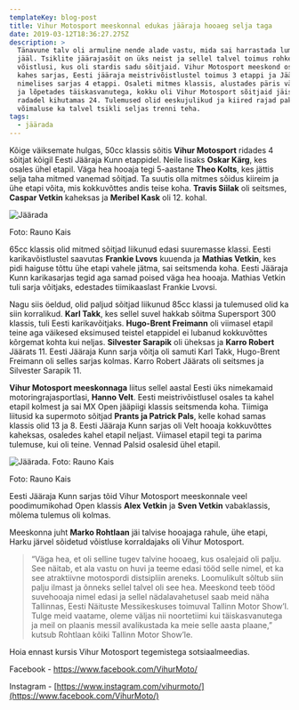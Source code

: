 ```yaml
---
templateKey: blog-post
title: Vihur Motosport meeskonnal edukas jääraja hooaeg selja taga
date: 2019-03-12T18:36:27.275Z
description: >
  Tänavune talv oli armuline nende alade vastu, mida sai harrastada lumel ja
  jääl. Tsiklite jäärajasõit on üks neist ja sellel talvel toimus rohkelt
  võistlusi, kus oli stardis sadu sõitjaid. Vihur Motosport meeskond osales
  kahes sarjas, Eesti jääraja meistrivõistlustel toimus 3 etappi ja Jääraja Kunn
  nimelises sarjas 4 etappi. Osaleti mitmes klassis, alustades päris väikestest
  ja lõpetades täiskasvanutega, kokku oli Vihur Motosport sõitjaid jäistel
  radadel kihutamas 24. Tulemused olid eeskujulikud ja kiired rajad pakkusid hea
  võimaluse ka talvel tsikli seljas trenni teha.
tags:
  - jäärada
---
```

Kõige väiksemate hulgas, 50cc klassis sõitis **Vihur Motosport** ridades 4 sõitjat kõigil Eesti Jääraja Kunn etappidel. Neile lisaks **Oskar Kärg**, kes osales ühel etapil. Väga hea hooaja tegi 5-aastane **Theo Kolts**, kes jättis selja taha mitmed vanemad sõitjad. Ta suutis olla mitmes sõidus kiireim ja ühe etapi võita, mis kokkuvõttes andis teise koha. **Travis Siilak** oli seitsmes, **Caspar Vetkin** kaheksas ja **Meribel Kask** oli 12. kohal. 

![Jäärada](/img/vihur_jaarada_4.jpg "Jäärada. Foto: Rauno Kais")

Foto: Rauno Kais

65cc klassis olid mitmed sõitjad liikunud edasi suuremasse klassi. Eesti karikavõistlustel saavutas **Frankie Lvovs** kuuenda ja **Mathias Vetkin**, kes pidi haiguse tõttu ühe etapi vahele jätma, sai seitsmenda koha. Eesti Jääraja Kunn karikasarjas tegid aga samad poised väga hea hooaja. Mathias Vetkin tuli sarja võitjaks, edestades tiimikaaslast Frankie Lvovsi. 

Nagu siis öeldud, olid paljud sõitjad liikunud 85cc klassi ja tulemused olid ka siin korralikud. **Karl Takk**, kes sellel suvel hakkab sõitma Supersport 300 klassis, tuli Eesti karikavõitjaks. **Hugo-Brent Freimann** oli viimasel etapil teine aga väikesed eksimused teistel etappidel ei lubanud kokkuvõttes kõrgemat kohta kui neljas. **Silvester Sarapik** oli üheksas ja **Karro Robert** Jäärats 11. Eesti Jääraja Kunn sarja võitja oli samuti Karl Takk, Hugo-Brent Freimann oli selles sarjas kolmas. Karro Robert Jäärats oli seitsmes ja Silvester Sarapik 11. 

**Vihur Motosport meeskonnaga** liitus sellel aastal Eesti üks nimekamaid motoringrajasportlasi, **Hanno Velt**. Eesti meistrivõistlusel osales ta kahel etapil kolmest ja sai MX Open jääpiigi klassis seitsmenda koha. Tiimiga liitusid ka supermoto sõitjad **Prants ja Patrick Pals**, kelle kohad samas klassis olid 13 ja 8. Eesti Jääraja Kunn sarjas oli Velt hooaja kokkuvõttes kaheksas, osaledes kahel etapil neljast. Viimasel etapil tegi ta parima tulemuse, kui oli teine. Vennad Palsid osalesid ühel etapil. 

![](/img/vihur_jaarada_3.jpg "Jäärada. Foto: Rauno Kais")

Foto: Rauno Kais

Eesti Jääraja Kunn sarjas tõid Vihur Motosport meeskonnale veel poodimumikohad Open klassis **Alex Vetkin** ja **Sven Vetkin** vabaklassis, mõlema tulemus oli kolmas. 

Meeskonna juht **Marko Rohtlaan** jäi talvise hooajaga rahule, ühe etapi, Harku järvel sõidetud võistluse korraldajaks oli Vihur Motosport. 

> “Väga hea, et oli selline tugev talvine hooaeg, kus osalejaid oli palju. See näitab, et ala vastu on huvi ja teeme edasi tööd selle nimel, et ka see atraktiivne motospordi distsipliin areneks. Loomulikult sõltub siin palju ilmast ja õnneks sellel talvel oli see hea. Meeskond teeb tööd suvehooaja nimel edasi ja sellel nädalavahetusel saab meid näha Tallinnas, Eesti Näituste Messikeskuses toimuval Tallinn Motor Show’l. Tulge meid vaatame, oleme väljas nii noortetiimi kui täiskasvanutega ja meil on plaanis messil avalikustada ka meie selle aasta plaane,” kutsub Rohtlaan kõiki Tallinn Motor Show’le. 

Hoia ennast kursis Vihur Motosport tegemistega sotsiaalmeedias.

Facebook - <https://www.facebook.com/VihurMoto/>

Instagram - [https://www.instagram.com/vihurmoto/](https://www.facebook.com/VihurMoto/)
